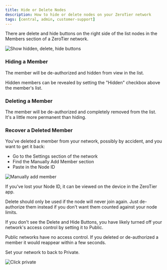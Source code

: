 ```yaml
---
title: Hide or Delete Nodes
description: How to hide or delete nodes on your ZeroTier network
tags: [central, admin, customer-support]
---
```


There are delete and hide buttons on the right side of the list nodes in the Members section of a ZeroTier network.

![Show hidden, delete, hide buttons](./images/central-hide-nodes-01.png)

### Hiding a Member

The member will be de-authorized and hidden from view in the list.

Hidden members can be revealed by setting the "Hidden" checkbox above the member's list.

### Deleting a Member

The member will be de-authorized and completely removed from the list. It's a little more permanent than hiding.

### Recover a Deleted Member

You've deleted a member from your network, possibly by accident, and you want to get it back:

- Go to the Settings section of the network
- Find the Manually Add Member section
- Paste in the Node ID

![Manually add member](./images/central-hide-nodes-02.png)

If you've lost your Node ID, it can be viewed on the device in the ZeroTier app.

Delete should only be used if the node will never join again. Just de-authorize them instead if you don't want them counted against your node limits.

If you don't see the Delete and Hide Buttons, you have likely turned off your network's access control by setting it to Public.

Public networks have no access control. If you deleted or de-authorized a member it would reappear within a few seconds.

Set your network to back to Private.

![Click private](./images/central-hide-nodes-03.png)
